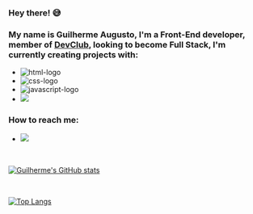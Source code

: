 ### Hey there! 😅

### My name is Guilherme Augusto, I'm a Front-End developer, member of <a href="https://rodolfomori.com.br/devclub/">DevClub</a>, looking to become Full Stack, I'm currently creating projects with:

- <img src="https://img.shields.io/badge/HTML-239120?style=for-the-badge&logo=html5&logoColor=white" alt="html-logo"/>

- <img src="https://img.shields.io/badge/CSS-239120?&style=for-the-badge&logo=css3&logoColor=white" alt="css-logo"/>

- <img src="https://img.shields.io/badge/JavaScript-F7DF1E?style=for-the-badge&logo=javascript&logoColor=black" alt="javascript-logo"/>

- <img src="https://img.shields.io/badge/React-20232A?style=for-the-badge&logo=react&logoColor=61DAFB"/>

### How to reach me:

- <a href="https://www.linkedin.com/in/afrguilherme"> <img src="https://img.shields.io/badge/LinkedIn-0077B5?style=for-the-badge&logo=linkedin&logoColor=white"/> </a>

<br>

[![Guilherme's GitHub stats](https://github-readme-stats.vercel.app/api?username=afrguilherme)](https://github.com/anuraghazra/github-readme-stats)

<br>

[![Top Langs](https://github-readme-stats.vercel.app/api/top-langs/?username=afrguilherme)](https://github.com/anuraghazra/github-readme-stats)
